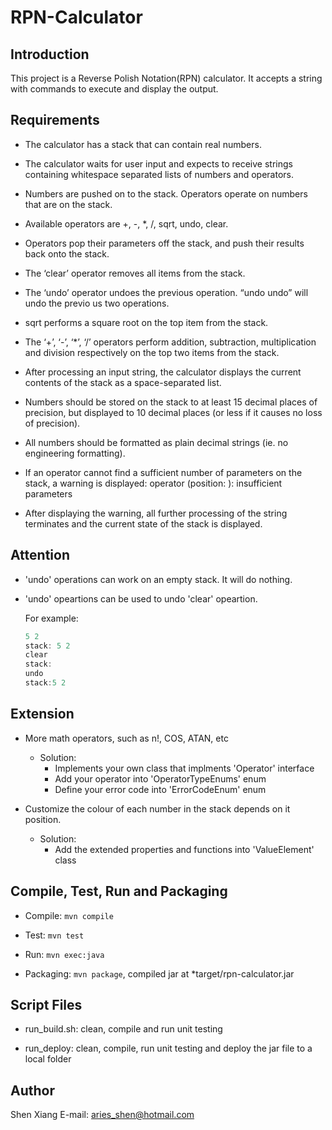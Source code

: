 # RPN-Calculator

## Introduction
This project is a Reverse Polish Notation(RPN) calculator. It accepts a string with commands to execute and display the output.

## Requirements

- The calculator has a stack that can contain real numbers.

- The calculator waits for user input and expects to receive strings containing whitespace separated lists of numbers and operators.

- Numbers are pushed on to the stack. Operators operate on numbers that are on the stack. 

- Available operators are +, -, *, /, sqrt, undo, clear.

- Operators pop their parameters off the stack, and push their results back onto the stack.

- The ‘clear’ operator removes all items from the stack.

- The ‘undo’ operator undoes the previous operation. “undo undo” will undo the previo us two operations.

- sqrt performs a square root on the top item from the stack.

- The ‘+’, ‘-’, ‘*’, ‘/’ operators perform addition, subtraction, multiplication and division respectively on the top two items from the stack.

- After processing an input string, the calculator displays the current contents of the stack as a space-separated list.

- Numbers should be stored on the stack to at least 15 decimal places of precision, but displayed to 10 decimal places (or less if it causes no loss of precision).

- All numbers should be formatted as plain decimal strings (ie. no engineering formatting).

- If an operator cannot find a sufficient number of parameters on the stack, a warning is displayed:
operator <operator> (position: <pos>): insufficient parameters
  
- After displaying the warning, all further processing of the string terminates and the current state of the stack is displayed.

## Attention
- 'undo' operations can work on an empty stack. It will do nothing.
- 'undo' opeartions can be used to undo 'clear' opeartion.
  
  For example:
  
  ```Java
  5 2
  stack: 5 2
  clear
  stack:
  undo
  stack:5 2
  ```
## Extension
- More math operators, such as n!, COS, ATAN, etc
  - Solution:
    - Implements your own class that implments 'Operator' interface
    - Add your operator into 'OperatorTypeEnums' enum
    - Define your error code into 'ErrorCodeEnum' enum
  
- Customize the colour of each number in the stack depends on it position.
  - Solution:
    - Add the extended properties and functions into 'ValueElement' class
  
## Compile, Test, Run and Packaging

- Compile: `mvn compile`

- Test: `mvn test`

- Run: `mvn exec:java`

- Packaging: `mvn package`, compiled jar at *target/rpn-calculator.jar

## Script Files

- run_build.sh: clean, compile and run unit testing

- run_deploy: clean, compile, run unit testing and deploy the jar file to a local folder

## Author
Shen Xiang
E-mail: [aries_shen@hotmail.com](mailto:aries_shen@hotmail.com)

